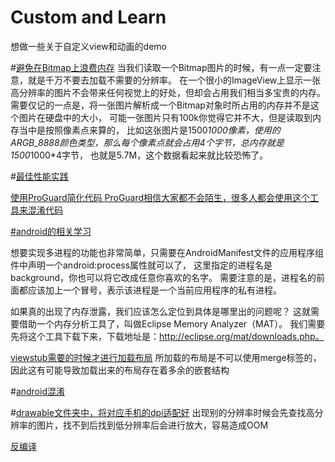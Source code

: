 # Custom and Learn
想做一些关于自定义view和动画的demo

#<a href="http://blog.csdn.net/guolin_blog/article/details/9316683">避免在Bitmap上浪费内存</a>
当我们读取一个Bitmap图片的时候，有一点一定要注意，就是千万不要去加载不需要的分辨率。
在一个很小的ImageView上显示一张高分辨率的图片不会带来任何视觉上的好处，但却会占用我们相当多宝贵的内存。
需要仅记的一点是，将一张图片解析成一个Bitmap对象时所占用的内存并不是这个图片在硬盘中的大小，
可能一张图片只有100k你觉得它并不大，但是读取到内存当中是按照像素点来算的，
比如这张图片是1500*1000像素，使用的ARGB_8888颜色类型，那么每个像素点就会占用4个字节，总内存就是1500*1000*4字节，
也就是5.7M，这个数据看起来就比较恐怖了。

#<a href="http://blog.csdn.net/guolin_blog/article/details/42238627"/>最佳性能实践

使用ProGuard简化代码
ProGuard相信大家都不会陌生，很多人都会使用这个工具来混淆代码

#<a href="http://www.cnblogs.com/cr330326/p/5534915.html">android的相关学习</a>

想要实现多进程的功能也非常简单，只需要在AndroidManifest文件的应用程序组件中声明一个android:process属性就可以了，
<service android:name=".PlaybackService"  
         android:process=":background" />
这里指定的进程名是background，你也可以将它改成任意你喜欢的名字。
需要注意的是，进程名的前面都应该加上一个冒号，表示该进程是一个当前应用程序的私有进程。

如果真的出现了内存泄露，我们应该怎么定位到具体是哪里出的问题呢？
这就需要借助一个内存分析工具了，叫做Eclipse Memory Analyzer（MAT）。
我们需要先将这个工具下载下来，下载地址是：http://eclipse.org/mat/downloads.php。

<a href="http://blog.csdn.net/guolin_blog/article/details/43376527">viewstub需要的时候才进行加载布局</a>
所加载的布局是不可以使用merge标签的，因此这有可能导致加载出来的布局存在着多余的嵌套结构

#<a href="https://mp.weixin.qq.com/s?__biz=MzI3MDE0NzYwNA==&amp;mid=2651434039&amp;idx=1&amp;sn=32ea2abdb5ebfd95e64199cf2050eb36&amp;chksm=f128854cc65f0c5a02f2ee310f4dd1bcf75616bc871c7a5714184398b43870a88d06041091ce&amp;scene=0#wechat_redirect">android混淆</a>

#<a href="http://blog.csdn.net/guolin_blog/article/details/50727753">drawable文件夹中，将对应手机的dpi适配好</a>
出现别的分辨率时候会先查找高分辨率的图片，找不到后找到低分辨率后会进行放大，容易造成OOM

<a href="http://blog.csdn.net/guolin_blog/article/details/49738023">反编译</a>